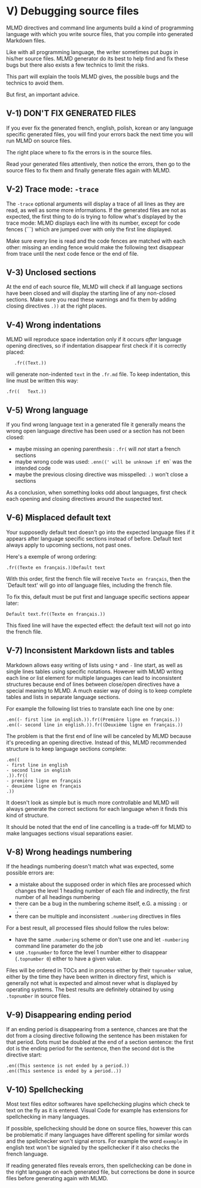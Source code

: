 # V) Debugging source files<A id="a67"></A>

MLMD directives and command line arguments build a kind of programming language with which
you write source files, that you compile into generated Markdown files.

Like with all programming language, the writer sometimes put *bugs* in his/her source files.
MLMD generator do its best to help find and fix these bugs but there also exists a few
technics to limit the risks.

This part will explain the tools MLMD gives, the possible bugs and the technics to avoid them.

But first, an important advice.

## V-1) DON'T FIX GENERATED FILES<A id="a68"></A>

If you ever fix the generated french, english, polish, korean or any language specific generated files,
you will find your errors back the next time you will run MLMD on source files.

The right place where to fix the errors is in the source files.

Read your generated files attentively, then notice the errors, then go to the source files to fix them
and finally generate files again with MLMD.

## V-2) Trace mode: `-trace`<A id="a69"></A>

The `-trace` optional arguments will display a trace of all lines as they are read, as well as
some more informations. If the generated files are not as expected, the first thing to do is trying
to follow what's displayed by the trace mode: MLMD displays each line with its number, except for
code fences (```) which are jumped over with only the first line displayed.

Make sure every line is read and the code fences are matched with each other: missing an ending fence
would make the following text disappear from trace until the next code fence or the end of file.

## V-3) Unclosed sections<A id="a70"></A>

At the end of each source file, MLMD will check if all language sections have been closed and will
display the starting line of any non-closed sections. Make sure you read these warnings and fix them
by adding closing directives `.))` at the right places.

## V-4) Wrong indentations<A id="a71"></A>

MLMD will reproduce space indentation only if it occurs *after*  language opening directives, so if
indentation disappear first check if it is correctly placed:

```code
   .fr((Text.))
```

will generate non-indented `text` in the `.fr.md` file. To keep indentation, this line must be written
this way:

```code
.fr((   Text.))
```

## V-5) Wrong language<A id="a72"></A>

If you find wrong language text in a generated file it generally means the wrong open language
directive has been used or a section has not been closed:

- maybe missing an opening parenthesis : `.fr(` will *not* start a french sections
- maybe wrong code was used: `.enn((' will be unknown if `en` was the intended code
- maybe the previous closing directive was misspelled: `.)` won't close a sections

As a conclusion, when something looks odd about languages, first check each opening and closing
directives around the suspected text.

## V-6) Misplaced default text<A id="a73"></A>

Your supposedly default text doesn't go into the expected language files if it appears
after language specific sections instead of before. Default text always apply to upcoming
sections, not past ones.

Here's a  exemple of wrong ordering:

`.fr((Texte en français.))Default text`

With this order, first the french file will receive `Texte en français`, then the
`Default text' will go into *all* language files, including the french file.

To fix this, default must be put first and language specific sections appear later:

`Default text.fr((Texte en français.))`

This fixed line will have the expected effect: the default text will not go into the french file.

## V-7) Inconsistent Markdown lists and tables<A id="a74"></A>

Markdown allows easy writing of lists using `*` and `-` line start, as well as single lines tables
using specific notations. However with MLMD writing each line or list element for multiple languages
can lead to inconsistent structures because end of lines between close/open directives have a special
meaning to MLMD. A much easier way of doing is to keep complete tables and lists in separate language
sections.

For example the following list tries to translate each line one by one:

```code
.en((- first line in english.)).fr((Première ligne en français.))
.en((- second line in english.)).fr((Deuxième ligne en français.))
```

The problem is that the first end of line will be canceled by MLMD because it's preceding an opening
directive. Instead of this, MLMD recommended structure is to keep language sections complete:

```code
.en((
- first line in english
- second line in english
.)).fr((
- première ligne en français
- deuxième ligne en français
.))
```

It doesn't look as simple but is much more controllable and MLMD will always generate the correct sections
for each language when it finds this kind of structure.

It should be noted that the end of line cancelling is a trade-off for MLMD to make languages sections
visual separations easier.

## V-8) Wrong headings numbering<A id="a75"></A>

If the headings numbering doesn't match what was expected, some possible errors are:

- a mistake about the supposed order in which files are processed which changes the level 1 heading number
  of each file and indirectly, the first number of all headings numbering
- there can be a bug in the  numbering scheme itself, e.G. a missing `:` or `,``
- there can be multiple and inconsistent `.numbering` directives in files

For a best result, all processed files should follow the rules below:

- have the same `.numbering` scheme or don't use one and let `-numbering` command line parameter do the job
- use `.topnumber` to force the level 1 number either to disappear (`.topnumber 0`) either to
have a given value.

Files will be ordered in TOCs and in process either by their `topnumber` value, 
either by the time they have been written in directory first, which is generally not what is
expected and almost never what is displayed by operating systems. The best results are 
definitely obtained by using `.topnumber` in source files.

## V-9) Disappearing ending period<A id="a76"></A>

If an ending period is disappearing from a sentence, chances are that the dot from a closing
directive following the sentence has been mistaken for that period. Dots must be doubled at the end
of a section sentence: the first dot is the ending period for the sentence, then the second dot is
the directive start:

```code
.en((This sentence is not ended by a period.))
.en((This sentence is ended by a period..))
```

## V-10) Spellchecking<A id="a77"></A>

Most text files editor softwares have spellchecking plugins which check te text on the fly as it
is entered. Visual Code for example has extensions for spellchecking in many languages.

If possible, spellchecking should be done on source files, however this can be problematic if 
many languages have different spelling for similar words and the spellchecker won't signal errors.
For example the word `exemple` in english text won't be signaled by the spellchecker if it also
checks the french language.

If reading generated files reveals errors, then spellchecking can be done in the right language
on each generated file, but corrections be done in source files before generating again with MLMD.
